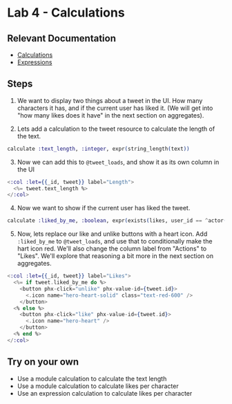 # Lab 4 - Calculations

## Relevant Documentation

- [Calculations](https://hexdocs.pm/ash/3.0.0-rc.21/calculations.html)
- [Expressions](https://hexdocs.pm/ash/3.0.0-rc.21/expressions.html)

## Steps

1. We want to display two things about a tweet in the UI. How many characters it has, and if the current user has liked it. (We will get into "how many likes does it have" in the next section on aggregates).

2. Lets add a calculation to the tweet resource to calculate the length of the text.

```elixir
calculate :text_length, :integer, expr(string_length(text))
```

3. Now we can add this to `@tweet_loads`, and show it as its own column in the UI

```elixir
<:col :let={{_id, tweet}} label="Length">
  <%= tweet.text_length %>
</:col>
```

4. Now we want to show if the current user has liked the tweet.

```elixir
calculate :liked_by_me, :boolean, expr(exists(likes, user_id == ^actor(:id))
```

5. Now, lets replace our like and unlike buttons with a heart icon. Add `:liked_by_me` to `@tweet_loads`, and use that to conditionally make the hart icon red. We'll also change the column label from "Actions" to "Likes". We'll explore that reasoning a bit more in the next section on  aggregates.

```elixir
<:col :let={{_id, tweet}} label="Likes">
  <%= if tweet.liked_by_me do %>
    <button phx-click="unlike" phx-value-id={tweet.id}>
      <.icon name="hero-heart-solid" class="text-red-600" />
    </button>
  <% else %>
    <button phx-click="like" phx-value-id={tweet.id}>
      <.icon name="hero-heart" />
    </button>
  <% end %>
</:col>
```

## Try on your own

- Use a module calculation to calculate the text length
- Use a module calculation to calculate likes per character
- Use an expression calculation to calculate likes per character
